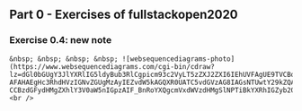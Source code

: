 ## Part 0 - Exercises of fullstackopen2020 <br />
  ### Exercise 0.4: new note <br />
    &nbsp; &nbsp; &nbsp; &nbsp; ![websequencediagrams-photo](https://www.websequencediagrams.com/cgi-bin/cdraw?lz=dGl0bGUgY3JlYXRlIG5ldyBub3RlCgpicm93c2VyLT5zZXJ2ZXI6IEhUVFAgUE9TVCBodHRwczovL2Z1bGxzdGFjay1leGFtcGxlYXBwLmhlcm9rdWFwcC5jb20vbmV3XwBLBQBABi0-AFAHAEgHc3RhdHVzIGNvZGUgMzAyIEZvdW5kAGQXR0UATC5vdGVzAG8IAGsNTUwtY29kZQAhRm1haW4uY3MAVhQAEgkAH0pqAE8ZanMKCm5vdGUgb3ZlciAAgl4IAIM-CCBzdGFydHMgZXhlY3V0aW5nIGpzAIF_BnRoYXQgcmVxdWVzdHMgSlNPTiBkYXRhIGZyb20gAIN1BiAKZW5kAIN5HQCCbC9kYXRhLmpzb24AgwwTW3sgY29udGVudDogIkhUTUwgaXMgZWFzeSIsIGRhdGU6ICIyMDE5LTA1LTIzIiB9LCAuLi5dAIFfHQCBbwZlcyB0aGUgZXZlbnQgaGFuZGxlcgCBdghuZGVycwCFcwVzIHRvIGRpc3BsYXkAgW0K&s=default) <br />
